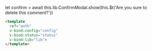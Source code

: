
let confirm = await this.lib.ConfirmModal.show(this.$t('Are you sure to delete this comment?'))

````html
<template 
  ref="auth"
  v-bind:config="config"
  v-bind:status="status"
  v-bind:lib="lib">
</template>
````